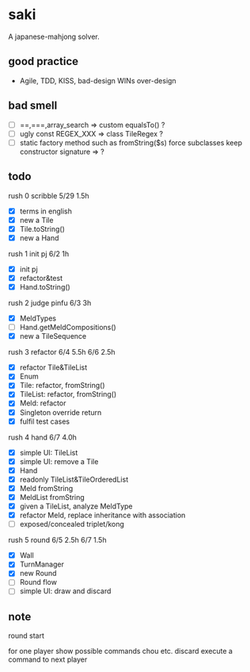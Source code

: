 # saki
A japanese-mahjong solver.

## good practice

- Agile, TDD, KISS, bad-design WINs over-design

## bad smell

- [ ] ==,===,array_search => custom equalsTo() ?
- [ ] ugly const REGEX_XXX =>  class TileRegex ?
- [ ] static factory method such as fromString($s) force subclasses keep constructor signature => ?

## todo

rush 0 scribble 5/29 1.5h

- [x] terms in english
- [x] new a Tile
- [x] Tile.toString()
- [x] new a Hand

rush 1 init pj 6/2 1h

- [x] init pj
- [x] refactor&test
- [x] Hand.toString()

rush 2 judge pinfu 6/3 3h

- [x] MeldTypes
- [ ] Hand.getMeldCompositions()
- [x] new a TileSequence

rush 3 refactor 6/4 5.5h 6/6 2.5h

- [x] refactor Tile&TileList
- [x] Enum
- [x] Tile: refactor, fromString()
- [x] TileList: refactor, fromString()
- [x] Meld: refactor
- [x] Singleton override return
- [x] fulfil test cases

rush 4 hand 6/7 4.0h
- [x] simple UI: TileList
- [x] simple UI: remove a Tile
- [x] Hand
- [x] readonly TileList&TileOrderedList
- [x] Meld fromString
- [x] MeldList fromString
- [x] given a TileList, analyze MeldType
- [x] refactor Meld, replace inheritance with association
- [ ] exposed/concealed triplet/kong

rush 5 round 6/5 2.5h 6/7 1.5h
- [x] Wall
- [x] TurnManager
- [x] new Round
- [ ] Round flow
- [ ] simple UI: draw and discard

## note

round start

for one player
 show possible commands
  chou etc.
  discard 
 execute a command
 to next player 